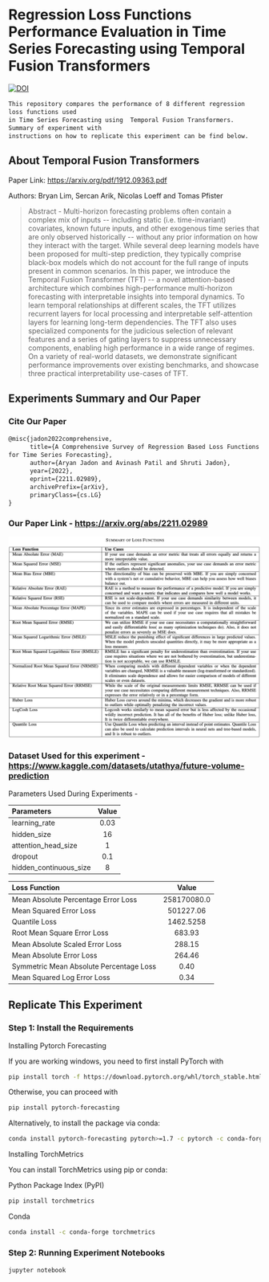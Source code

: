 # Regression Loss Functions Performance Evaluation in Time Series Forecasting using Temporal Fusion Transformers
[![DOI](https://zenodo.org/badge/539733786.svg)](https://zenodo.org/badge/latestdoi/539733786)

```
This repository compares the performance of 8 different regression loss functions used 
in Time Series Forecasting using  Temporal Fusion Transformers. Summary of experiment with 
instructions on how to replicate this experiment can be find below.
```

## About Temporal Fusion Transformers

Paper Link: https://arxiv.org/pdf/1912.09363.pdf 

Authors: Bryan Lim, Sercan Arik, Nicolas Loeff and Tomas Pfister

> Abstract - Multi-horizon forecasting problems often contain a complex mix of inputs -- including static (i.e. time-invariant) 
> covariates, known future inputs, and other exogenous time series that are only observed historically -- without any 
> prior information on how they interact with the target. While several deep learning models have been proposed for 
> multi-step prediction, they typically comprise black-box models which do not account for the full range of inputs 
> present in common scenarios. In this paper, we introduce the Temporal Fusion Transformer (TFT) -- a novel 
> attention-based architecture which combines high-performance multi-horizon forecasting with interpretable insights 
> into temporal dynamics. To learn temporal relationships at different scales, the TFT utilizes recurrent layers for 
> local processing and interpretable self-attention layers for learning long-term dependencies. 
> The TFT also uses specialized components for the judicious selection of relevant features and a series of gating layers 
> to suppress unnecessary components, enabling high performance in a wide range of regimes. On a variety of real-world datasets, 
> we demonstrate significant performance improvements over existing benchmarks, and showcase three practical 
> interpretability use-cases of TFT.

## Experiments Summary and Our Paper

### Cite Our Paper

```
@misc{jadon2022comprehensive,
      title={A Comprehensive Survey of Regression Based Loss Functions for Time Series Forecasting}, 
      author={Aryan Jadon and Avinash Patil and Shruti Jadon},
      year={2022},
      eprint={2211.02989},
      archivePrefix={arXiv},
      primaryClass={cs.LG}
}
```

### Our Paper Link - https://arxiv.org/abs/2211.02989

![Summary of Loss Functions](https://github.com/aryan-jadon/Regression-Loss-Functions-in-Time-Series-Forecasting-Tensorflow/blob/main/loss_functions_plots/Loss-Functions-Summary.png)

### Dataset Used for this experiment - https://www.kaggle.com/datasets/utathya/future-volume-prediction

Parameters Used During Experiments -

| Parameters                                       | Value |
|:------------------------------------------------------|:-----:| 
| learning_rate                                         | 0.03  |
| hidden_size                                           |  16   |
| attention_head_size                                   |   1   |
| dropout                                               |  0.1  |
| hidden_continuous_size                                |  8    |


| Loss Function                                  |    Value    |
|:-----------------------------------------------|:-----------:| 
| Mean Absolute Percentage Error Loss            | 258170080.0 |
| Mean Squared Error Loss                        |  501227.06  |
| Quantile Loss                                  |  1462.5258  |
| Root Mean Square Error Loss                    |   683.93    |
| Mean Absolute Scaled Error Loss                |   288.15    |
| Mean Absolute Error Loss                       |   264.46    |
| Symmetric Mean Absolute Percentage Loss        |    0.40     |
| Mean Squared Log Error Loss                    |   0.34      |


## Replicate This Experiment

### Step 1: Install the Requirements

Installing Pytorch Forecasting 

If you are working windows, you need to first install PyTorch with
```bash
pip install torch -f https://download.pytorch.org/whl/torch_stable.html.
```

Otherwise, you can proceed with
```bash
pip install pytorch-forecasting
```

Alternatively, to install the package via conda:
```bash
conda install pytorch-forecasting pytorch>=1.7 -c pytorch -c conda-forge
```

Installing TorchMetrics

You can install TorchMetrics using pip or conda:

Python Package Index (PyPI)
```bash
pip install torchmetrics
```

Conda
```bash
conda install -c conda-forge torchmetrics
```

### Step 2: Running Experiment Notebooks

```bash
jupyter notebook
```

